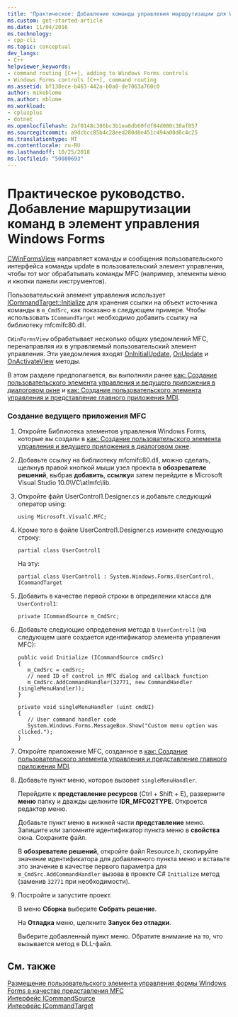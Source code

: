 ```yaml
---
title: 'Практическое: Добавление команды управления маршрутизации для Windows Forms | Документация Майкрософт'
ms.custom: get-started-article
ms.date: 11/04/2016
ms.technology:
- cpp-cli
ms.topic: conceptual
dev_langs:
- C++
helpviewer_keywords:
- command routing [C++], adding to Windows Forms controls
- Windows Forms controls [C++], command routing
ms.assetid: bf138ece-b463-442a-b0a0-de7063a760c0
author: mikeblome
ms.author: mblome
ms.workload:
- cplusplus
- dotnet
ms.openlocfilehash: 2af0148c386bc3b1ea8db60fdf84d080c38af857
ms.sourcegitcommit: a9dcbcc85b4c28eed280d8e451c494a00d8c4c25
ms.translationtype: MT
ms.contentlocale: ru-RU
ms.lasthandoff: 10/25/2018
ms.locfileid: "50080693"
---
```

# <a name="how-to-add-command-routing-to-the-windows-forms-control"></a>Практическое руководство. Добавление маршрутизации команд в элемент управления Windows Forms

[CWinFormsView](../mfc/reference/cwinformsview-class.md) направляет команды и сообщения пользовательского интерфейса команды update в пользовательский элемент управления, чтобы тот мог обрабатывать команды MFC (например, элементы меню и кнопки панели инструментов).

Пользовательский элемент управления использует [ICommandTarget::Initialize](../mfc/reference/icommandtarget-interface.md#initialize) для хранения ссылки на объект источника команды в `m_CmdSrc`, как показано в следующем примере. Чтобы использовать `ICommandTarget` необходимо добавить ссылку на библиотеку mfcmifc80.dll.

`CWinFormsView` обрабатывает несколько общих уведомлений MFC, перенаправляя их в управляемый пользовательский элемент управления. Эти уведомления входят [OnInitialUpdate](../mfc/reference/iview-interface.md#oninitialupdate), [OnUpdate](../mfc/reference/iview-interface.md#onupdate) и [OnActivateView](../mfc/reference/iview-interface.md#onactivateview) методы.

В этом разделе предполагается, вы выполнили ранее [как: Создание пользовательского элемента управления и ведущего приложения в диалоговом окне](../dotnet/how-to-create-the-user-control-and-host-in-a-dialog-box.md) и [как: Создание пользовательского элемента управления и представление главного приложения MDI](../dotnet/how-to-create-the-user-control-and-host-mdi-view.md).

### <a name="to-create-the-mfc-host-application"></a>Создание ведущего приложения MFC

1. Откройте Библиотека элементов управления Windows Forms, которые вы создали в [как: Создание пользовательского элемента управления и ведущего приложения в диалоговом окне](../dotnet/how-to-create-the-user-control-and-host-in-a-dialog-box.md).

1. Добавьте ссылку на библиотеку mfcmifc80.dll, можно сделать, щелкнув правой кнопкой мыши узел проекта в **обозревателе решений**, выбрав **добавить**, **ссылку**и затем перейдите в Microsoft Visual Studio 10.0\VC\atlmfc\lib.

1. Откройте файл UserControl1.Designer.cs и добавьте следующий оператор using:

    ```
    using Microsoft.VisualC.MFC;
    ```

1. Кроме того в файле UserControl1.Designer.cs измените следующую строку:

    ```
    partial class UserControl1
    ```

   На эту:

    ```
    partial class UserControl1 : System.Windows.Forms.UserControl, ICommandTarget
    ```

1. Добавить в качестве первой строки в определении класса для `UserControl1`:

    ```
    private ICommandSource m_CmdSrc;
    ```

1. Добавьте следующие определения метода в `UserControl1` (на следующем шаге создается идентификатор элемента управления MFC):

    ```
    public void Initialize (ICommandSource cmdSrc)
    {
       m_CmdSrc = cmdSrc;
       // need ID of control in MFC dialog and callback function
       m_CmdSrc.AddCommandHandler(32771, new CommandHandler (singleMenuHandler));
    }

    private void singleMenuHandler (uint cmdUI)
    {
       // User command handler code
       System.Windows.Forms.MessageBox.Show("Custom menu option was clicked.");
    }
    ```

1. Откройте приложение MFC, созданное в [как: Создание пользовательского элемента управления и представление главного приложения MDI](../dotnet/how-to-create-the-user-control-and-host-mdi-view.md).

1. Добавьте пункт меню, которое вызовет `singleMenuHandler`.

   Перейдите к **представление ресурсов** (Ctrl + Shift + E), разверните **меню** папку и дважды щелкните **IDR_MFC02TYPE**. Откроется редактор меню.

   Добавьте пункт меню в нижней части **представление** меню. Запишите или запомните идентификатор пункта меню в **свойства** окна. Сохраните файл.

   В **обозревателе решений**, откройте файл Resource.h, скопируйте значение идентификатора для добавленного пункта меню и вставьте это значение в качестве первого параметра для `m_CmdSrc.AddCommandHandler` вызова в проекте C# `Initialize` метод (заменив `32771` при необходимости).

9. Постройте и запустите проект.

   В меню **Сборка** выберите **Собрать решение**.

   На **Отладка** меню, щелкните **Запуск без отладки**.

   Выберите добавленный пункт меню. Обратите внимание на то, что вызывается метод в DLL-файл.

## <a name="see-also"></a>См. также

[Размещение пользовательского элемента управления формы Windows Forms в качестве представления MFC](../dotnet/hosting-a-windows-forms-user-control-as-an-mfc-view.md)<br/>
[Интерфейс ICommandSource](../mfc/reference/icommandsource-interface.md)<br/>
[Интерфейс ICommandTarget](../mfc/reference/icommandtarget-interface.md)
